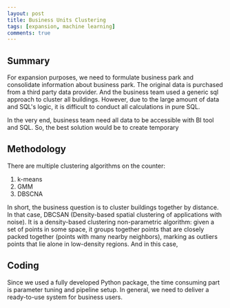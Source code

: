 ```yaml
---
layout: post
title: Business Units Clustering
tags: [expansion, machine learning]
comments: true
---
```

## Summary
For expansion purposes, we need to formulate business park and consolidate information about business park. The original data is purchased from a third party data provider. And the business team used a generic sql approach to cluster all buildings. However, due to the large amount of data and SQL's logic, it is difficult to conduct all calculations in pure SQL.

In the very end, business team need all data to be accessible with BI tool and SQL. So, the best solution would be to create temporary


## Methodology


There are multiple clustering algorithms on the counter:
1. k-means
2. GMM
3. DBSCNA


In short, the business question is to cluster buildings together by distance. In that case, DBCSAN (Density-based spatial clustering of applications with noise). It is a density-based clustering non-parametric algorithm: given a set of points in some space, it groups together points that are closely packed together (points with many nearby neighbors), marking as outliers points that lie alone in low-density regions. And in this case,



## Coding

Since we used a fully developed Python package, the time consuming part is parameter tuning and pipeline setup. In general, we need to deliver a ready-to-use system for business users.
